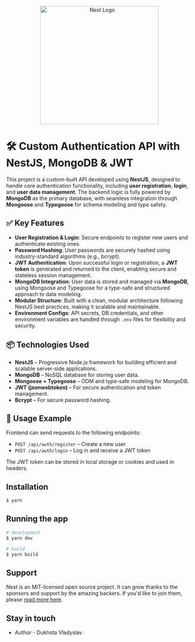<p align="center">
  <a href="http://nestjs.com/" target="blank"><img src="https://nestjs.com/img/logo_text.svg" width="320" alt="Nest Logo" /></a>
</p>

# 🛠️ Custom Authentication API with NestJS, MongoDB & JWT

This project is a custom-built API developed using **NestJS**, designed to handle core authentication functionality, including **user registration**, **login**, and **user data management**. The backend logic is fully powered by **MongoDB** as the primary database, with seamless integration through **Mongoose** and **Typegoose** for schema modeling and type safety.

## ✅ Key Features

- **User Registration & Login**: Secure endpoints to register new users and authenticate existing ones.
- **Password Hashing**: User passwords are securely hashed using industry-standard algorithms (e.g., bcrypt).
- **JWT Authentication**: Upon successful login or registration, a **JWT token** is generated and returned to the client, enabling secure and stateless session management.
- **MongoDB Integration**: User data is stored and managed via **MongoDB**, using Mongoose and Typegoose for a type-safe and structured approach to data modeling.
- **Modular Structure**: Built with a clean, modular architecture following NestJS best practices, making it scalable and maintainable.
- **Environment Configs**: API secrets, DB credentials, and other environment variables are handled through `.env` files for flexibility and security.

## 📦 Technologies Used

- **NestJS** – Progressive Node.js framework for building efficient and scalable server-side applications.
- **MongoDB** – NoSQL database for storing user data.
- **Mongoose + Typegoose** – ODM and type-safe modeling for MongoDB.
- **JWT (jsonwebtoken)** – For secure authentication and token management.
- **Bcrypt** – For secure password hashing.

## 🎯 Usage Example

Frontend can send requests to the following endpoints:

- `POST /api/auth/register` – Create a new user
- `POST /api/auth/login` – Log in and receive a JWT token

The JWT token can be stored in local storage or cookies and used in headers.

## Installation

```bash
$ yarn
```

## Running the app

```bash
# development
$ yarn dev

# build
$ yarn build
```

## Support

Nest is an MIT-licensed open source project. It can grow thanks to the sponsors and support by the amazing backers. If you'd like to join them, please [read more here](https://docs.nestjs.com/support).

## Stay in touch

- Author - Dukhota Vladyslav
<!-- - Website - [https://nestjs.com](https://nestjs.com/) -->